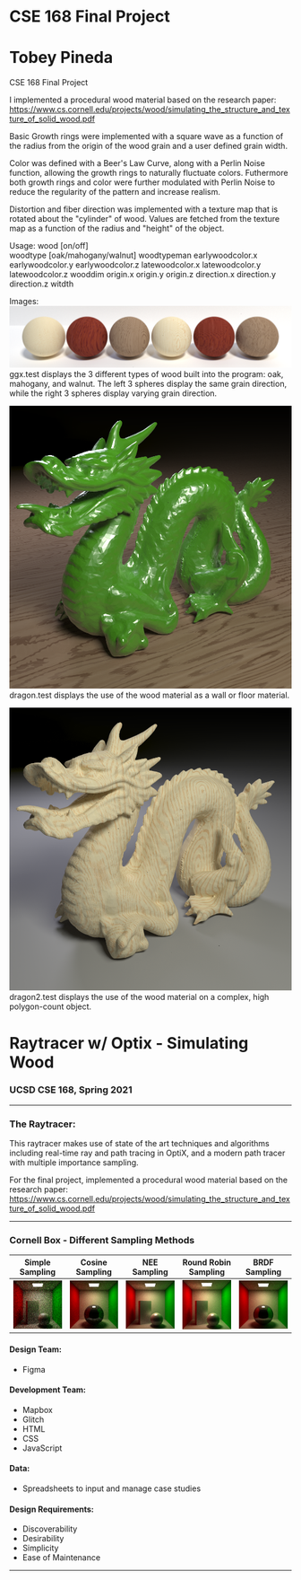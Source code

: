 # CSE 168 Final Project
# Tobey Pineda

CSE 168 Final Project

I implemented a procedural wood material based on the research paper:
https://www.cs.cornell.edu/projects/wood/simulating_the_structure_and_texture_of_solid_wood.pdf

Basic Growth rings were implemented with a square wave as a function of the radius from the origin
of the wood grain and a user defined grain width.

Color was defined with a Beer's Law Curve, along with a Perlin Noise function, allowing the growth rings
to naturally fluctuate colors.
	Futhermore both growth rings and color were further modulated with Perlin Noise to reduce the regularity
of the pattern and increase realism.

Distortion and fiber direction was implemented with a texture map that is rotated about the "cylinder" of
wood. Values are fetched from the texture map as a function of the radius and "height" of the object. 

Usage:
    wood [on/off]		
    woodtype [oak/mahogany/walnut]
	woodtypeman earlywoodcolor.x earlywoodcolor.y earlywoodcolor.z latewoodcolor.x latewoodcolor.y latewoodcolor.z
	wooddim origin.x origin.y origin.z direction.x direction.y direction.z witdth

Images:
![Screenshot](ggx.png)
ggx.test displays the 3 different types of wood built into the program: oak, mahogany, and walnut.
The left 3 spheres display the same grain direction, while the right 3 spheres display varying grain direction.

![Screenshot](dragon.png)
dragon.test displays the use of the wood material as a wall or floor material.

![Screenshot](dragon2.png)
dragon2.test displays the use of the wood material on a complex, high polygon-count object.


# Raytracer w/ Optix - Simulating Wood
### UCSD CSE 168, Spring 2021

---

### The Raytracer:
This raytracer makes use of state of the art techniques and algorithms including real-time ray and path tracing in OptiX, and a modern path tracer with multiple importance sampling.

For the final project, implemented a procedural wood material based on the research paper:
https://www.cs.cornell.edu/projects/wood/simulating_the_structure_and_texture_of_solid_wood.pdf

---

### Cornell Box - Different Sampling Methods
|Simple Sampling|Cosine Sampling|NEE Sampling|Round Robin Sampling|BRDF Sampling|
|---|---|---|---|---|
| <img src="https://github.com/TobeyPineda/Raytracer-with-Optix-and-Wood-Simulation/blob/main/Images/cornellSimple.png" width="150" /> | <img src="https://github.com/TobeyPineda/Raytracer-with-Optix-and-Wood-Simulation/blob/main/Images/cornellCosine.png" width="150" /> |  <img src="https://github.com/TobeyPineda/Raytracer-with-Optix-and-Wood-Simulation/blob/main/Images/cornellNEE.png" width="150" /> |<img src="https://github.com/TobeyPineda/Raytracer-with-Optix-and-Wood-Simulation/blob/main/Images/cornellRR.png" width="150" /> | <img src="https://github.com/TobeyPineda/Raytracer-with-Optix-and-Wood-Simulation/blob/main/Images/cornellBRDF.png" width="150" /> |


#### Design Team:
- Figma

#### Development Team:
- Mapbox
- Glitch
- HTML
- CSS
- JavaScript

#### Data:
- Spreadsheets to input and manage case studies

#### Design Requirements:
- Discoverability
- Desirability
- Simplicity
- Ease of Maintenance

---
